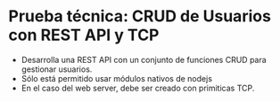 # Prueba técnica: CRUD de Usuarios con REST API y TCP

- Desarrolla una REST API con un conjunto de funciones CRUD para gestionar usuarios.
- Sólo está permitido usar módulos nativos de nodejs
- En el caso del web server, debe ser creado con primiticas TCP.